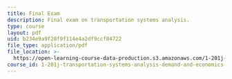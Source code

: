 ```yaml
---
title: Final Exam
description: Final exam on transportation systems analysis.
type: course
layout: pdf
uid: b234e9a9f28f9f114e4a2df9ccf04722
file_type: application/pdf
file_location: >-
  https://open-learning-course-data-production.s3.amazonaws.com/1-201j-transportation-systems-analysis-demand-and-economics-fall-2008/b234e9a9f28f9f114e4a2df9ccf04722_MIT1_201JF08_final07.pdf
course_id: 1-201j-transportation-systems-analysis-demand-and-economics-fall-2008
---
```

